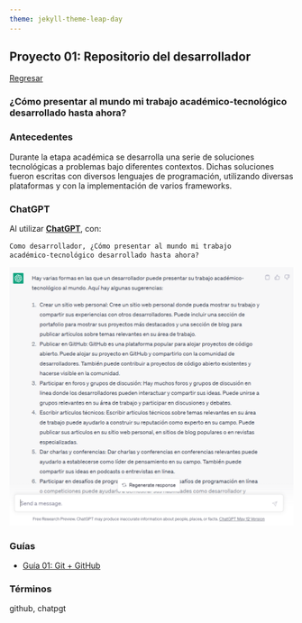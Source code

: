 ```yaml
---
theme: jekyll-theme-leap-day
---
```


## Proyecto 01: Repositorio del desarrollador

[Regresar](/DAWM/)

### ¿Cómo presentar al mundo mi trabajo académico-tecnológico desarrollado hasta ahora?

### Antecedentes

Durante la etapa académica se desarrolla una serie de soluciones tecnológicas a problemas bajo diferentes contextos. Dichas soluciones fueron escritas con diversos lenguajes de programación, utilizando diversas plataformas y con la implementación de varios frameworks. 

### ChatGPT

Al utilizar [**ChatGPT**](https://chat.openai.com/), con: 

```
Como desarrollador, ¿Cómo presentar al mundo mi trabajo 
académico-tecnológico desarrollado hasta ahora?
```

![chatgpt](archivos/proyecto01-pregunta.png)

### Guías

* [Guía 01: Git + GitHub](/DAWM/guias/2023/guia01)

### Términos

github, chatpgt